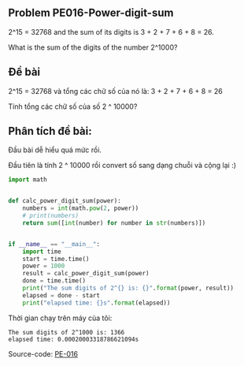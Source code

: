 

## Problem PE016-Power-digit-sum
2^15 = 32768 and the sum of its digits is 3 + 2 + 7 + 6 + 8 = 26.

What is the sum of the digits of the number 2^1000?

## Đề bài
2^15 = 32768 và tổng các chữ số của nó là: 3 + 2 + 7 + 6 + 8 = 26

Tính tổng các chữ số của số 2 ^ 10000?


## Phân tích đề bài:
Đầu bài dễ hiểu quá mức rồi. 

Đầu tiên là tính 2 ^ 10000 rồi convert số sang dạng chuỗi và cộng lại :) 




```Python
import math


def calc_power_digit_sum(power):
    numbers = int(math.pow(2, power))
    # print(numbers)
    return sum([int(number) for number in str(numbers)])


if __name__ == "__main__":
    import time
    start = time.time()
    power = 1000
    result = calc_power_digit_sum(power)
    done = time.time()
    print("The sum digits of 2^{} is: {}".format(power, result))
    elapsed = done - start
    print("elapsed time: {}s".format(elapsed))

```

Thời gian chạy trên máy của tôi:
```
The sum digits of 2^1000 is: 1366
elapsed time: 0.00020003318786621094s

```




Source-code:
[PE-016](https://github.com/quangvinh86/python-projecteuler/tree/master/PE-016)
